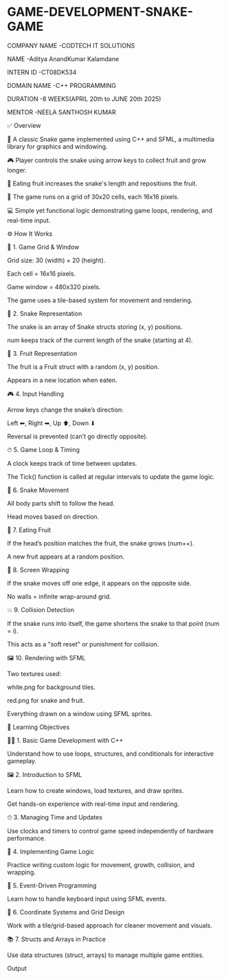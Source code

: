 # GAME-DEVELOPMENT-SNAKE-GAME

COMPANY NAME -CODTECH IT SOLUTIONS

NAME -Aditya AnandKumar Kalamdane

INTERN ID -CT08DK534

DOMAIN NAME -C++ PROGRAMMING

DURATION -8 WEEKS(APRIL 20th to JUNE 20th 2025)

MENTOR -NEELA SANTHOSH KUMAR



✅ Overview


🐍 A classic Snake game implemented using C++ and SFML, a multimedia library for graphics and windowing.

🎮 Player controls the snake using arrow keys to collect fruit and grow longer.

🍎 Eating fruit increases the snake's length and repositions the fruit.

🧱 The game runs on a grid of 30x20 cells, each 16x16 pixels.

💻 Simple yet functional logic demonstrating game loops, rendering, and real-time input.


⚙ How It Works


🧱 1. Game Grid & Window

Grid size: 30 (width) × 20 (height).

Each cell = 16x16 pixels.

Game window = 480x320 pixels.

The game uses a tile-based system for movement and rendering.

🐍 2. Snake Representation

The snake is an array of Snake structs storing (x, y) positions.

num keeps track of the current length of the snake (starting at 4).

🍎 3. Fruit Representation

The fruit is a Fruit struct with a random (x, y) position.

Appears in a new location when eaten.

🎮 4. Input Handling

Arrow keys change the snake’s direction:

Left ⬅, Right ➡, Up ⬆, Down ⬇

Reversal is prevented (can’t go directly opposite).

⏱ 5. Game Loop & Timing

A clock keeps track of time between updates.

The Tick() function is called at regular intervals to update the game logic.

🔁 6. Snake Movement

All body parts shift to follow the head.

Head moves based on direction.

🍓 7. Eating Fruit

If the head’s position matches the fruit, the snake grows (num++).

A new fruit appears at a random position.

🔄 8. Screen Wrapping

If the snake moves off one edge, it appears on the opposite side.

No walls = infinite wrap-around grid.

💥 9. Collision Detection

If the snake runs into itself, the game shortens the snake to that point (num = i).

This acts as a "soft reset" or punishment for collision.

🖼 10. Rendering with SFML

Two textures used:

white.png for background tiles.

red.png for snake and fruit.

Everything drawn on a window using SFML sprites.


🎯 Learning Objectives

👨‍💻 1. Basic Game Development with C++

Understand how to use loops, structures, and conditionals for interactive gameplay.

🖼 2. Introduction to SFML

Learn how to create windows, load textures, and draw sprites.

Get hands-on experience with real-time input and rendering.

⏱ 3. Managing Time and Updates

Use clocks and timers to control game speed independently of hardware performance.

🧠 4. Implementing Game Logic

Practice writing custom logic for movement, growth, collision, and wrapping.

🔁 5. Event-Driven Programming

Learn how to handle keyboard input using SFML events.

🧱 6. Coordinate Systems and Grid Design

Work with a tile/grid-based approach for cleaner movement and visuals.

📚 7. Structs and Arrays in Practice

Use data structures (struct, arrays) to manage multiple game entities.





Output


